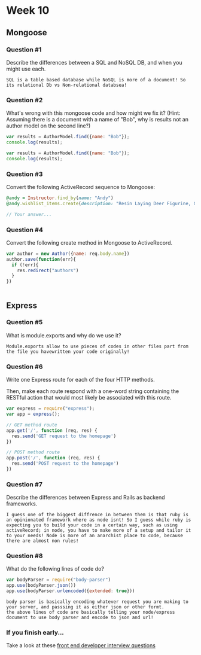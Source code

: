 # Week 10

## Mongoose

### Question #1

Describe the differences between a SQL and NoSQL DB, and when you might use each.

```text
SQL is a table based database while NoSQL is more of a document! So its relational Db vs Non-relational databsea!
```

### Question #2

What's wrong with this mongoose code and how might we fix it?
(Hint: Assuming there is a document with a name of "Bob", why is results not an author model on the second line?)

```js
var results = AuthorModel.find({name: "Bob"});
console.log(results);
```

```js
var results = AuthorModel.find({name: "Bob"});
console.log(results);
```

### Question #3

Convert the following ActiveRecord sequence to Mongoose:

```rb
@andy = Instructor.find_by(name: "Andy")
@andy.wishlist_items.create(description: "Resin Laying Deer Figurine, Gold")
```

```js
// Your answer...
```

### Question #4

Convert the following create method in Mongoose to ActiveRecord.

```js
var author = new Author({name: req.body.name})
author.save(function(err){
  if (!err){
    res.redirect("authors")
  }
})
```

```rb

```
## Express

### Question #5

What is module.exports and why do we use it?

```
Module.exports allow to use pieces of codes in other files part from the file you havewritten your code originally!
```

### Question #6

Write one Express route for each of the four HTTP methods.

Then, make each route respond with a one-word string containing the RESTful action that would most likely be associated with this route.

```js
var express = require("express");
var app = express();

// GET method route
app.get('/', function (req, res) {
  res.send('GET request to the homepage')
})

// POST method route
app.post('/', function (req, res) {
  res.send('POST request to the homepage')
})
```

### Question #7

Describe the differences between Express and Rails as backend frameworks.

```
I guess one of the biggest diffrence in between them is that ruby is an opinionated framework where as node isnt! So I guess while ruby is expecting you to build your code in a certain way, such as using activeRecord; in node, you have to make more of a setup and tailor it to your needs! Node is more of an anarchist place to code, because there are almost non rules!
```

### Question #8

What do the following lines of code do?

```js
var bodyParser = require("body-parser")
app.use(bodyParser.json())
app.use(bodyParser.urlencoded({extended: true}))
```

```
body parser is basically encoding whatever request you are making to your server, and passsing it as either json or other formt.
the above lines of code are basically telling your node/express document to use body parser and encode to json and url!
```

### If you finish early...

Take a look at these [front end developer interview questions](https://github.com/h5bp/Front-end-Developer-Interview-Questions/blob/master/README.md)
